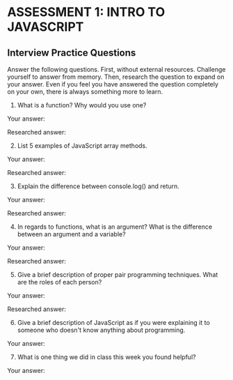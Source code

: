 # ASSESSMENT 1: INTRO TO JAVASCRIPT
## Interview Practice Questions

Answer the following questions. First, without external resources. Challenge yourself to answer from memory. Then, research the question to expand on your answer. Even if you feel you have answered the question completely on your own, there is always something more to learn.   

1. What is a function? Why would you use one?

  Your answer:

  Researched answer:



2. List 5 examples of JavaScript array methods.

  Your answer:

  Researched answer:



3. Explain the difference between console.log() and return.

  Your answer:

  Researched answer:



4. In regards to functions, what is an argument? What is the difference between an argument and a variable?

  Your answer:

  Researched answer:



5. Give a brief description of proper pair programming techniques. What are the roles of each person?

  Your answer:

  Researched answer:



6. Give a brief description of JavaScript as if you were explaining it to someone who doesn't know anything about programming.

  Your answer:


7. What is one thing we did in class this week you found helpful?  

  Your answer:
